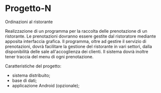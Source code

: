 # Progetto-N
Ordinazioni al ristorante

Realizzazione di un programma per la raccolta delle prenotazione di un ristorante. 
Le prenotazioni dovranno essere gestite dal ristoratore mediante apposita interfaccia grafica.
Il programma, oltre ad gestire il servizio di prenotazioni, dovrà facilitare
la gestione del ristorante in vari settori, dalla disponibilità delle sale 
all'accoglienza dei clienti.
Il sistema dovrà inoltre tener traccia del menu di ogni prenotazione.

Caratteristiche del progetto:
- sistema distribuito;
- base di dati;
- applicazione Android (opzionale);
